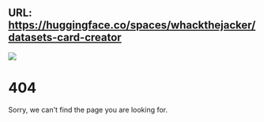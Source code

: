 ## URL: https://huggingface.co/spaces/whackthejacker/datasets-card-creator

![](https://huggingface.co/front/assets/huggingface_logo_unhappy.svg)

# 404

Sorry, we can't find the page you are looking for.
